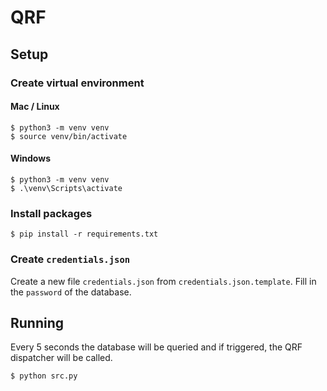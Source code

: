 # QRF

## Setup

### Create virtual environment

#### Mac / Linux
```console
$ python3 -m venv venv
$ source venv/bin/activate
```

#### Windows
```console
$ python3 -m venv venv
$ .\venv\Scripts\activate
```

### Install packages

```console
$ pip install -r requirements.txt
```

### Create `credentials.json`

Create a new file `credentials.json` from `credentials.json.template`. Fill in the `password` of the database.

## Running

Every 5 seconds the database will be queried and if triggered, the QRF dispatcher will be called.

```console
$ python src.py
```
